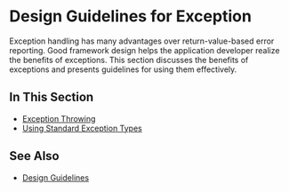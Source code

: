 # Design Guidelines for Exception

Exception handling has many advantages over return-value-based error reporting. Good framework design helps the
application developer realize the benefits of exceptions. This section discusses the benefits of exceptions and
presents guidelines for using them effectively.

## In This Section

* [Exception Throwing](exception_throwing.md)
* [Using Standard Exception Types](using_standard_exception_types.md)

## See Also

* [Design Guidelines](design_guidelines.md)
